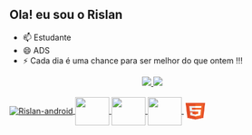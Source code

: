 ## Ola! eu sou o Rislan 

- 📫 Estudante 
- 😄 ADS 
- ⚡ Cada dia é uma chance para ser melhor do que ontem !!!


<div align="center">
  <a href="https://github.com/RislanSousa">
  <img height="180em" src="https://github-readme-stats.vercel.app/api?username=RislanSousa&show_icons=true&theme=dracula&include_all_commits=true&count_private=true"/>
    
  <img height="180em" src="https://github-readme-stats.vercel.app/api/top-langs/?username=RislanSousa&layout=compact&langs_count=7&theme=dracula"/>
</div>

<div style="display: inline_block"><br>
<img align="center" alt="Rislan-android"  height="50" width="60" src= "https://cdn.jsdelivr.net/gh/devicons/devicon/icons/androidstudio/androidstudio-original.svg" />
  <img align="center"  height="50" width="60" src="https://cdn.jsdelivr.net/gh/devicons/devicon/icons/flutter/flutter-original.svg" />
<img align="center"  height="50" width="60" src="https://cdn.jsdelivr.net/gh/devicons/devicon/icons/dart/dart-original.svg" />
 <img align="center" height="50" width="60" src="https://cdn.jsdelivr.net/gh/devicons/devicon@v2.15.1/devicon.min.css" >
  <img align="center"  height="30" width="40" src="https://raw.githubusercontent.com/devicons/devicon/master/icons/html5/html5-original.svg">

</div>


